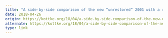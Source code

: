 ```yaml
---
title: "A side-by-side comparison of the new “unrestored” 2001 with a restored Blu-ray version"
date: 2018-04-26
origin: https://kottke.org/18/04/a-side-by-side-comparison-of-the-new-unrestored-2001-with-a-restored-blu-ray-version
alternate: https://kottke.org/18/04/a-side-by-side-comparison-of-the-new-unrestored-2001-with-a-restored-blu-ray-version
type: link
---
```


